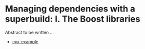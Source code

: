# Managing dependencies with a superbuild: I. The Boost libraries

Abstract to be written ...

- [cxx-example](cxx-example/)
